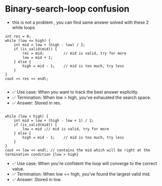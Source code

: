 # Binary-search-loop confusion
- this is not a problem , you can find same answer solved with these 2 while loops
  
```
int res = 0;
while (low <= high) {
    int mid = low + (high - low) / 2;
    if (is_valid(mid)) {
        res = mid;         // mid is valid, try for more
        low = mid + 1;
    } else {
        high = mid - 1;    // mid is too much, try less
    }
}
cout << res << endl;


```
- ✅ Use case: When you want to track the best answer explicitly.
- ✅ Termination: When low > high, you've exhausted the search space.
- ✅ Answer: Stored in res.

```

while (low < high) {
    int mid = low + (high - low + 1) / 2;
    if (is_valid(mid)) {
        low = mid ;// mid is valid, try for more 
    } else {
        high = mid - 1;    // mid is too much, try less
    }
}
cout << low << endl; // contains the mid which will be right at the termination condition {low > high}

```
- ✅ Use case: When you're confident the loop will converge to the correct value.
- ✅ Termination: When low == high, you've found the largest valid mid.
- ✅ Answer: Stored in low.
